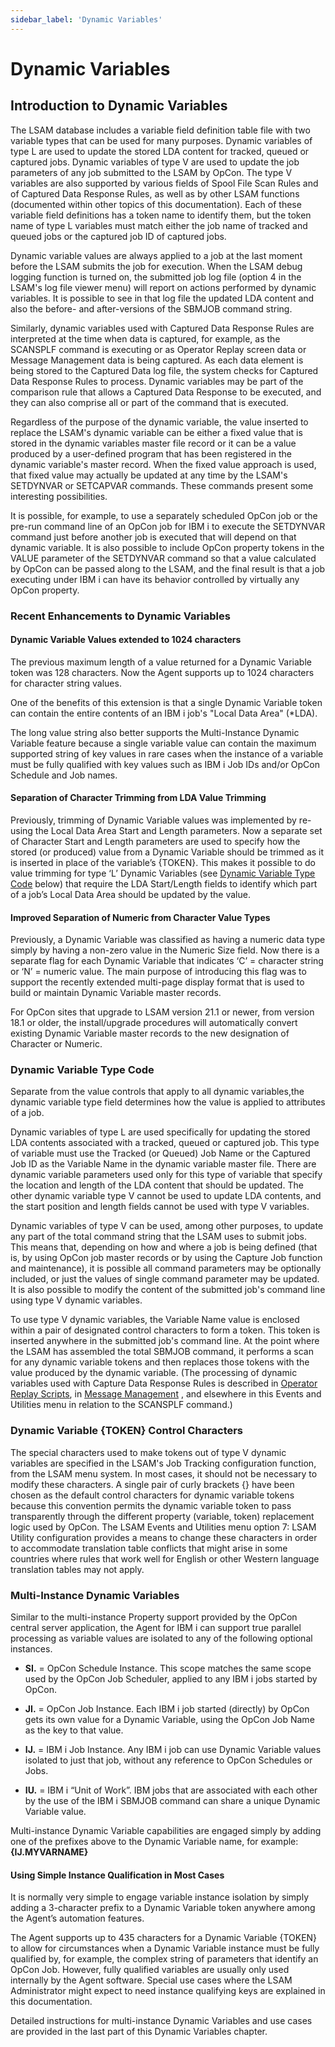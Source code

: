 ```yaml
---
sidebar_label: 'Dynamic Variables'
---
```

# Dynamic Variables
## Introduction to Dynamic Variables

The LSAM database includes a variable field definition table file with two variable types that can be used for many purposes. Dynamic variables of type L are used to update the stored LDA content for tracked, queued or captured jobs. Dynamic variables of type V are used to update the job parameters of any job submitted to the LSAM by OpCon. The type V variables are also supported by various fields of Spool File Scan Rules and of Captured Data Response Rules, as well as by other LSAM functions (documented within other topics of this documentation). Each of these variable field definitions has a token name to identify them, but the token name of type L variables must match either the job name of tracked and queued jobs or the captured job ID of captured jobs.

Dynamic variable values are always applied to a job at the last moment before the LSAM submits the job for execution. When the LSAM debug logging function is turned on, the submitted job log file (option 4 in the LSAM's log file viewer menu) will report on actions performed by dynamic variables. It is possible to see in that log file the updated LDA content and also the before- and after-versions of the SBMJOB command string.

Similarly, dynamic variables used with Captured Data Response Rules are interpreted at the time when data is captured, for example, as the SCANSPLF command is executing or as Operator Replay screen data or Message Management data is being captured. As each data element is being stored to the Captured Data log file, the system checks for Captured Data Response Rules to process. Dynamic variables may be part of the comparison rule that allows a Captured Data Response to be executed, and they can also comprise all or part of the command that is executed.

Regardless of the purpose of the dynamic variable, the value inserted to replace the LSAM's dynamic variable can be either a fixed value that is stored in the dynamic variables master file record or it can be a value produced by a user-defined program that has been registered in the dynamic variable's master record. When the fixed value approach is used, that fixed value may actually be updated at any time by the LSAM's SETDYNVAR or SETCAPVAR commands. These commands present some interesting possibilities.

It is possible, for example, to use a separately scheduled OpCon job or the pre-run command line of an OpCon job for IBM i to execute the SETDYNVAR command just before another job is executed that will depend on that dynamic variable. It is also possible to include OpCon property tokens in the VALUE parameter of the SETDYNVAR command so that a value calculated by OpCon can be passed along to the LSAM, and the final result is that a job executing under IBM i can have its behavior controlled by virtually any OpCon property.

### Recent Enhancements to Dynamic Variables

#### Dynamic Variable Values extended to 1024 characters

The previous maximum length of a value returned for a Dynamic Variable token was 128 characters.  Now the Agent supports up to 1024 characters for character string values.

One of the benefits of this extension is that a single Dynamic Variable token can contain the entire contents of an IBM i job's "Local Data Area" (\*LDA).

The long value string also better supports the Multi-Instance Dynamic Variable feature because a single variable value can contain the maximum supported string of key values in rare cases when the instance of a variable must be fully qualified with key values such as IBM i Job IDs and/or OpCon Schedule and Job names.

#### Separation of Character Trimming from LDA Value Trimming

Previously, trimming of Dynamic Variable values was implemented by re-using the Local Data Area Start and Length parameters.  Now a separate set of Character Start and Length parameters are used to specify how the stored (or produced) value from a Dynamic Variable should be trimmed as it is inserted in place of the variable’s {TOKEN}.  This makes it possible to do value trimming for type ‘L’ Dynamic Variables (see [Dynamic Variable Type Code](#dynamic-variable-type-code) below) that require the LDA Start/Length fields to identify which part of a job’s Local Data Area should be updated by the value.

#### Improved Separation of Numeric from Character Value Types

Previously, a Dynamic Variable was classified as having a numeric data type simply by having a non-zero value in the Numeric Size field.  Now there is a separate flag for each Dynamic Variable that indicates ‘C’ = character string or ‘N’ = numeric value.  The main purpose of introducing this flag was to support the recently extended multi-page display format that is used to build or maintain Dynamic Variable master records.

For OpCon sites that upgrade to LSAM version 21.1 or newer, from version 18.1 or older, the install/upgrade procedures will automatically convert existing Dynamic Variable master records to the new designation of Character or Numeric.

### Dynamic Variable Type Code

Separate from the value controls that apply to all dynamic variables,the dynamic variable type field determines how the value is applied to attributes of a job.

Dynamic variables of type L are used specifically for updating the stored LDA contents associated with a tracked, queued or captured job. This type of variable must use the Tracked (or Queued) Job Name or the Captured Job ID as the Variable Name in the dynamic variable master file. There are dynamic variable parameters used only for this type of variable that specify the location and length of the LDA content that should be updated. The other dynamic variable type V cannot be used to update LDA contents, and the start position and length fields cannot be used with type V variables.

Dynamic variables of type V can be used, among other purposes, to update any part of the total command string that the LSAM uses to submit jobs. This means that, depending on how and where a job is being defined (that is, by using OpCon job master records or by using the Capture Job function and maintenance), it is possible all command parameters may be optionally included, or just the values of single command parameter may be updated. It is also possible to modify the content of the submitted job's command line using type V dynamic variables.

To use type V dynamic variables, the Variable Name value is enclosed within a pair of designated control characters to form a token. This token is inserted anywhere in the submitted job's command line. At the point where the LSAM has assembled the total SBMJOB command, it performs a scan for any dynamic variable tokens and then replaces those tokens with the value produced by the dynamic variable. (The processing of dynamic variables used with Capture Data Response Rules is described in [Operator Replay Scripts](../operator-replay/overview.md), in [Message Management](../message-management/overview.md) , and elsewhere in this Events and Utilities menu in relation to the SCANSPLF command.)

### Dynamic Variable {TOKEN} Control Characters

The special characters used to make tokens out of type V dynamic variables are specified in the LSAM's Job Tracking configuration function, from the LSAM menu system. In most cases, it should not be necessary to modify these characters. A single pair of curly brackets {} have been chosen as the default control characters for dynamic variable tokens because this convention permits the dynamic variable token to pass transparently through the different property (variable, token) replacement logic used by OpCon. The LSAM Events and Utilities menu option 7: LSAM Utility configuration provides a means to change these characters in order to accommodate translation table conflicts that might arise in some countries where rules that work well for English or other Western language translation tables may not apply.

### Multi-Instance Dynamic Variables

Similar to the multi-instance Property support provided by the OpCon central server application, the Agent for IBM i can support true parallel processing as variable values are isolated to any of the following optional instances.

- **SI.** = OpCon Schedule Instance.  This scope matches the same scope used by the OpCon Job Scheduler, applied to any IBM i jobs started by OpCon.

- **JI.** = OpCon Job Instance.  Each IBM i job started (directly) by OpCon gets its own value for a Dynamic Variable, using the OpCon Job Name as the key to that value.

- **IJ.** = IBM i Job Instance.  Any IBM i job can use Dynamic Variable values isolated to just that job, without any reference to OpCon Schedules or Jobs.

- **IU.** = IBM i “Unit of Work”.  IBM jobs that are associated with each other by the use of the IBM i SBMJOB command can share a unique Dynamic Variable value.

Multi-instance Dynamic Variable capabilities are engaged simply by adding one of the prefixes above to the Dynamic Variable name, for example:  **{IJ.MYVARNAME}**

#### Using Simple Instance Qualification in Most Cases

It is normally very simple to engage variable instance isolation by simply adding a 3-character prefix to a Dynamic Variable token anywhere among the Agent’s automation features.

The Agent supports up to 435 characters for a Dynamic Variable {TOKEN} to allow for circumstances when a Dynamic Variable instance must be fully qualified by, for example, the complex string of parameters that identify an OpCon Job.  However, fully qualified variables are usually only used internally by the Agent software.  Special use cases where the LSAM Administrator might expect to need instance qualifying keys are explained in this documentation.

Detailed instructions for multi-instance Dynamic Variables and use cases are provided in the last part of this Dynamic Variables chapter.